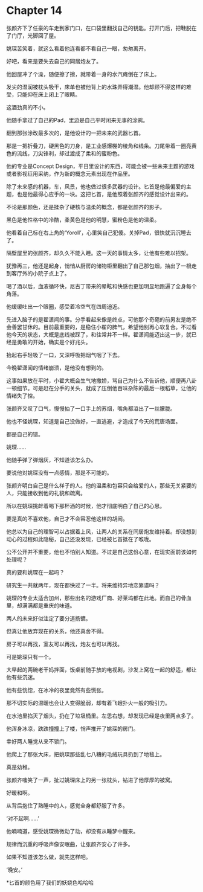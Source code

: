 # Chapter 14

张颜齐下了任豪的车走到家门口，在口袋里翻找自己的钥匙。打开门后，把鞋脱在了门厅，光脚回了屋。

姚琛苦笑着，就这么看着他连看都不看自己一眼，匆匆离开。

好吧，看来是要失去自己的同居炮友了。

他回屋冲了个澡，随便擦了擦，就带着一身的水汽瘫倒在了床上。

发尖的湿润被枕头吸干，床单也被他背上的水珠弄得潮湿。他却顾不得这样的难受，只能仰在床上闭上了眼睛。

这酒劲真的不小。

他随手拿过了自己的Pad，里边是自己平时闲来无事的涂鸦。

翻到那张涂改最多次的，是他设计的一把未来的武器匕首。

那是一把折叠刀，硬黑色的刀身，是工业感爆棚的棱角和线条。刀尾带着一圈亮黄色的流线，刀尖锋利，却过渡成了柔和的蜜粉色。

他的专业是Concept Design，平日里设计的东西，可能会被一些未来主题的游戏或者影视征用采纳，作为新的概念元素出现在作品里。

除了未来感的机器，车，风景，他也做过很多武器的设计。匕首是他最偏爱的主题，也是他最得心应手的一块。这把匕首，是他照着张颜齐的感觉设计出来的。

不论是那颜色，还是揉杂了硬核与温柔的概念，都是张颜齐的影子。

黑色是他性格中的冷酷，柔黄色是他的明慧，蜜粉色是他的温柔。

他看着自己标在右上角的‘Yoroll’，心里笑自己犯傻。关掉Pad，很快就沉沉睡去了。

隔壁屋里的张颜齐，却久久不能入睡。这一天的事情太多，让他有些难以招架。

犹豫再三，他还是起身，悄悄从厨房的储物柜里翻出了自己那包烟，抽出了一根走到客厅外的小院子点上了。

喝了酒以后，血液循环快，尼古丁带来的晕眩和快感也更加明显地跑遍了全身每个角落。

他缓缓吐出一个眼圈，感受着冷空气在四周迫近。

先进入脑子的是翟潇闻的事。分手看起来像是终点，可他那个奇葩的前男友是绝不会善罢甘休的。目前最重要的，是稳住小翟的脾气，希望他别再心软复合。不过看他今天的状态，大概是底线被踩了，和往常并不一样。翟潇闻能迈出这一步，就已经是勇敢的开始，确实是个好兆头。

抬起右手轻吸了一口，又深呼吸把烟气咽了下去。

今晚翟潇闻的情绪崩溃，是他没有想到的。

这事如果放在平时，小翟大概会生气地撒娇，骂自己为什么不告诉他，顺便再八卦一顿细节。可是赶在分手的关头，就成了压倒他百味杂陈的最后一根稻草，让他的情绪失了控。

张颜齐又叹了口气，慢慢抽了一口手上的苏烟，嘴角都溢出了一丝朦胧。

他也不怪姚琛，知道是自己没做好，一直逃避，才造成了今天的荒唐场面。

都是自己的错。

姚琛……

他随手弹了弹烟灰，不知道该怎么办。

要说他对姚琛没有一点感情，那是不可能的。

张颜齐明白自己是什么样子的人。他的温柔和包容只会给爱的人，那些无关紧要的人，只能接收到他的礼貌和疏离。

所以在姚琛挑衅着喝下那杯酒的时候，他才彻底明白了自己的心思。

要是真的不喜欢他，自己才不会容忍他这样的胡闹。

他总以为自己的理智可以占据着上风，让两人的关系在同居炮友维持着。却没想到动心的过程如此隐秘，自己还没发现，已经被匕首抵在了喉咙。

公不公开并不重要，他也不怕别人知道。不过是自己这份心意，在现实面前该如何处理呢？

真的要和姚琛在一起吗？

研究生一共就两年，现在都快过了一半。将来维持异地恋靠谱吗？

姚琛的专业太适合加州，那些出名的游戏厂商、好莱坞都在此地。而自己的骨血里，却满满都是重庆的味道。

两人的未来好似注定了要分道扬镳。

但真让他放弃现在的关系，他还真舍不得。

房子可以再找，室友可以再找，炮友也可以再找。

可是姚琛只有一个。

大早起的两碗老干妈拌面，饭桌前随手放的电视剧，沙发上窝在一起的舒适，都让他有些沉迷。

他有些恍惚，在冰冷的夜里竟然有些慌张。

那不切实际的温暖也会让人变得脆弱，却有着飞蛾扑火一般的吸引力。

在水池里掐灭了烟头，扔在了垃圾桶里。左思右想，却发现已经是夜里两点多了。

他浑身冰凉，跌跌撞撞上了楼，悄声推开了姚琛的房门。

幸好两人睡觉从来不锁门。

他爬上了那张大床，把姚琛那些乱七八糟的毛绒玩具扔到了地毯上。

真是幼稚。

张颜齐嗤笑了一声，扯过姚琛床上的另一张枕头，钻进了他厚厚的被窝。

好暖和啊。

从背后抱住了熟睡中的人，感觉全身都舒服了许多。

‘对不起啊……’

他喃喃道，感受姚琛微微动了动，却没有从睡梦中醒来。

规律而沉重的呼吸声像安眠曲，让张颜齐安心了许多。

如果不知道该怎么做，就先这样吧。

‘晚安。’





*匕首的颜色用了我们的妖娆色哈哈哈











